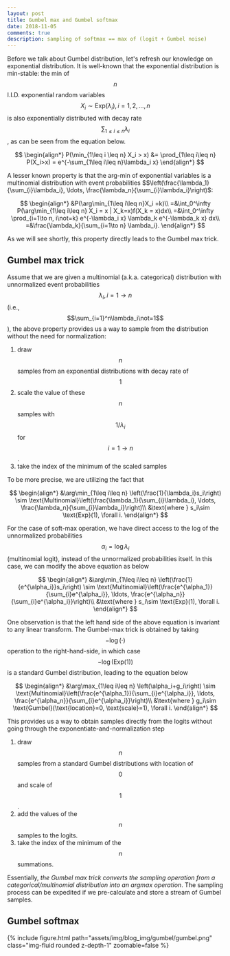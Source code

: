 ```yaml
---
layout: post
title: Gumbel max and Gumbel softmax
date: 2018-11-05
comments: true
description: sampling of softmax == max of (logit + Gumbel noise)
---
```


Before we talk about Gumbel distribution, let's refresh our knowledge on exponential distribution. It is well-known that the exponential distribution is min-stable: the min of $$n$$ I.I.D. exponential random variables  $$X_i\sim \text{Exp}(\lambda_i), i=1,2,\ldots, n$$ is also exponentially distributed with decay rate $$\sum_{1\leq i\leq n} \lambda_i$$, as can be seen from the equation below.

$$
\begin{align*}
P(\min_{1\leq i \leq n} X_i > x) &= \prod_{1\leq i\leq n} P(X_i>x) = e^{-\sum_{1\leq i\leq n}\lambda_i x}
\end{align*}
$$

A lesser known property is that the arg-min of exponential variables is a multinomial distribution with event probabilities $$\left(\frac{\lambda_1}{\sum_{i}\lambda_i}, \ldots, \frac{\lambda_n}{\sum_{i}\lambda_i}\right)$:

$$
\begin{align*}
&P(\arg\min_{1\leq i\leq n}X_i =k)\\
=&\int_0^\infty P(\arg\min_{1\leq i\leq n} X_i = x | X_k=x)f(X_k = x)dx\\
=&\int_0^\infty \prod_{i=1\to n, i\not=k} e^{-\lambda_i x} \lambda_k e^{-\lambda_k x} dx\\
=&\frac{\lambda_k}{\sum_{i=1\to n} \lambda_i}.
\end{align*}
$$

As we will see shortly, this property directly leads to the Gumbel max trick.

Gumbel max trick
------

Assume that we are given a multinomial (a.k.a. categorical) distribution with unnormalized event probabilities $$\lambda_i, i=1\to n$$ (i.e., $$\sum_{i=1}^n\lambda_i\not=1$$), the above property provides us a way to sample from the distribution without the need for normalization:
1. draw $$n$$ samples from an exponential distributions with decay rate of $$1$$
2. scale the value of these $$n$$ samples with $$1/\lambda_i$$ for $$i=1\to n$$.
3. take the index of the minimum of the scaled samples

To be more precise, we are utilizing the fact that

$$
\begin{align*}
&\arg\min_{1\leq i\leq n} \left(\frac{1}{\lambda_i}s_i\right) \sim \text{Multinomial}\left(\frac{\lambda_1}{\sum_{i}\lambda_i}, \ldots, \frac{\lambda_n}{\sum_{i}\lambda_i}\right)\\
&\text{where } s_i\sim \text{Exp}(1), \forall i.
\end{align*}
$$

For the case of soft-max operation, we have direct access to the log of the unnormalized probabilities $$\alpha_i=\log \lambda_i$$ (multinomial logit), instead of the unnormalized probabilities itself. In this case, we can modify the above equation as below

$$
\begin{align*}
&\arg\min_{1\leq i\leq n} \left(\frac{1}{e^{\alpha_i}}s_i\right) \sim \text{Multinomial}\left(\frac{e^{\alpha_1}}{\sum_{i}e^{\alpha_i}}, \ldots, \frac{e^{\alpha_n}}{\sum_{i}e^{\alpha_i}}\right)\\
&\text{where } s_i\sim \text{Exp}(1), \forall i.
\end{align*}
$$

One observation is that the left hand side of the above equation is invariant to any linear transform. The Gumbel-max trick is obtained by taking $$-\log(\cdot)$$ operation to the right-hand-side, in which case $$-\log(\text{Exp}(1))$$ is a standard Gumbel distribution, leading to the equation below  

$$
\begin{align*}
&\arg\max_{1\leq i\leq n} \left(\alpha_i+g_i\right) \sim \text{Multinomial}\left(\frac{e^{\alpha_1}}{\sum_{i}e^{\alpha_i}}, \ldots, \frac{e^{\alpha_n}}{\sum_{i}e^{\alpha_i}}\right)\\
&\text{where } g_i\sim \text{Gumbel}(\text{location}=0, \text{scale}=1), \forall i.
\end{align*}
$$

This provides us a way to obtain samples directly from the logits without going through the exponentiate-and-normalization step

1. draw $$n$$ samples from a standard Gumbel distributions with location of $$0$$ and scale of $$1$$.
2. add the values of the $$n$$ samples to the logits.
3. take the index of the minimum of the $$n$$ summations.

Essentially, *the Gumbel max trick converts the sampling operation from a categorical/multinomial distribution into an argmax operation*. The sampling process can be expedited if we pre-calculate and store a stream of Gumbel samples.

Gumbel softmax
------

<div class="row mt-3">
    <div class="col-sm mt-3 mt-md-0">
        {% include figure.html path="assets/img/blog_img/gumbel/gumbel.png" class="img-fluid rounded z-depth-1" zoomable=false %}
    </div>
</div>



